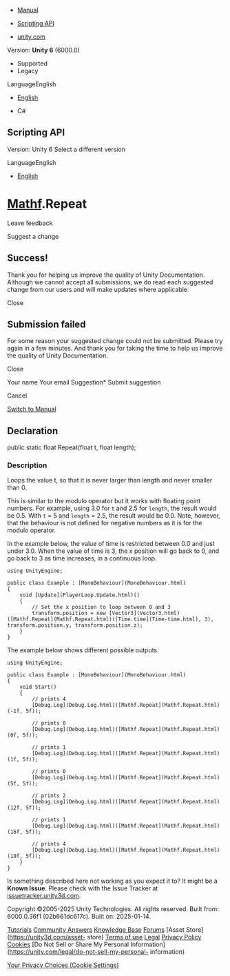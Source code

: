 [ ]()

  * [Manual](../Manual/index.html)
  * [Scripting API](../ScriptReference/index.html)

  * [unity.com](https://unity.com/)

Version: **Unity 6** (6000.0)

  * Supported
  * Legacy

LanguageEnglish

  * [English]()

  * C#

[ ](https://docs.unity3d.com)

## Scripting API

Version: Unity 6 Select a different version

LanguageEnglish

  * [English]()

#  [Mathf](Mathf.html).Repeat

Leave feedback

Suggest a change

## Success!

Thank you for helping us improve the quality of Unity Documentation. Although
we cannot accept all submissions, we do read each suggested change from our
users and will make updates where applicable.

Close

## Submission failed

For some reason your suggested change could not be submitted. Please <a>try
again</a> in a few minutes. And thank you for taking the time to help us
improve the quality of Unity Documentation.

Close

Your name Your email Suggestion* Submit suggestion

Cancel

[Switch to Manual](../Manual/class-Mathf.html "Go to Mathf Component in the
Manual")

## Declaration

public static float Repeat(float t, float length);

### Description

Loops the value t, so that it is never larger than length and never smaller
than 0.

This is similar to the modulo operator but it works with floating point
numbers. For example, using 3.0 for `t` and 2.5 for `length`, the result would
be 0.5. With `t` = 5 and `length` = 2.5, the result would be 0.0. Note,
however, that the behaviour is not defined for negative numbers as it is for
the modulo operator.  
  
In the example below, the value of time is restricted between 0.0 and just
under 3.0. When the value of time is 3, the x position will go back to 0, and
go back to 3 as time increases, in a continuous loop.

    
    
    using UnityEngine;  
      
    public class Example : [MonoBehaviour](MonoBehaviour.html)
    {
        void [Update](PlayerLoop.Update.html)()
        {
            // Set the x position to loop between 0 and 3
            transform.position = new [Vector3](Vector3.html)([Mathf.Repeat](Mathf.Repeat.html)([Time.time](Time-time.html), 3), transform.position.y, transform.position.z);
        }
    }
    

The example below shows different possible outputs.

    
    
    using UnityEngine;  
      
    public class Example : [MonoBehaviour](MonoBehaviour.html)
    {
        void Start()
        {
            // prints 4
            [Debug.Log](Debug.Log.html)([Mathf.Repeat](Mathf.Repeat.html)(-1f, 5f));  
      
            // prints 0
            [Debug.Log](Debug.Log.html)([Mathf.Repeat](Mathf.Repeat.html)(0f, 5f));  
      
            // prints 1
            [Debug.Log](Debug.Log.html)([Mathf.Repeat](Mathf.Repeat.html)(1f, 5f));  
      
            // prints 0
            [Debug.Log](Debug.Log.html)([Mathf.Repeat](Mathf.Repeat.html)(5f, 5f));  
      
            // prints 2
            [Debug.Log](Debug.Log.html)([Mathf.Repeat](Mathf.Repeat.html)(12f, 5f));  
      
            // prints 1
            [Debug.Log](Debug.Log.html)([Mathf.Repeat](Mathf.Repeat.html)(16f, 5f));  
      
            // prints 4
            [Debug.Log](Debug.Log.html)([Mathf.Repeat](Mathf.Repeat.html)(19f, 5f));
        }
    }

Is something described here not working as you expect it to? It might be a
**Known Issue**. Please check with the Issue Tracker at
[issuetracker.unity3d.com](https://issuetracker.unity3d.com).

Copyright ©2005-2025 Unity Technologies. All rights reserved. Built from:
6000.0.36f1 (02b661dc617c). Built on: 2025-01-14.

[Tutorials](https://unity3d.com/learn) [Community
Answers](https://answers.unity3d.com) [Knowledge
Base](https://support.unity3d.com/hc/en-us)
[Forums](https://forum.unity3d.com) [Asset Store](https://unity3d.com/asset-
store) [Terms of use](https://docs.unity3d.com/Manual/TermsOfUse.html)
[Legal](https://unity.com/legal) [Privacy
Policy](https://unity.com/legal/privacy-policy)
[Cookies](https://unity.com/legal/cookie-policy) [Do Not Sell or Share My
Personal Information](https://unity.com/legal/do-not-sell-my-personal-
information)

[Your Privacy Choices (Cookie Settings)](javascript:void\(0\);)

